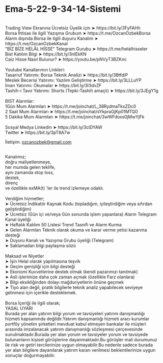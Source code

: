 # Ema-5-22-9-34-14-Sistemi
</br>
Trading View Ekranına Ücretsiz Üyelik için  ➤   https://bit.ly/3FyFAHh
</br>
Borsa İhtisas ile ilgili Yazışma Grubum  ➤  https://t.me/OzcanOzbekBorsa
</br>
Alarm dışında Borsa ile ilgili duyuru Kanalım  ➤   https://t.me/OzcanOzbekKanal
</br>
"BİZ BİZE HELÂL HİSSE" Telegram Gurubu ➤  https://t.me/helalhisseler
</br>
Bist Katılım Bilgi  ➤  https://bit.ly/3nIEkKN
</br>
Caiz Hisse Nasıl Bulunur?  ➤  https://youtu.be/pNVyT3BZKnc
</br></br>
Youtube Kanallarımın Linkleri:
</br>
Tasarruf Yatırımı: Borsa Teknik Analizi ➤ https://bit.ly/3BtfdiP
</br>
Meslek Becerisi Yatırımı: Yazılım Geliştirme ➤ https://bit.ly/3LLLuYP
</br>
İman Yatırımı: Okumalar ➤ https://bit.ly/3I3dvZF
</br>
Tashih-i Tavır Yatırımı: Shorts (Tepki-Tashih amaçlı) ➤ https://bit.ly/3JEgY1g
</br></br>
BIST Alarmlar:
</br>
1Gün Mum Alarmları   ➤  https://t.me/joinchat/L_38RydmaTkxZDc0
</br>
2 Saat Mum Alarmları   ➤   https://t.me/joinchat/sYkpraGjKp01MTQ0
</br>
5 Dakika Mum Alarmları  ➤   https://t.me/joinchat/3wWFdoxs0jMwYjFk
</br></br>
Sosyal Medya
Linkedin ➤ https://bit.ly/3clDYAW
</br>
Twitter ➤ https://bit.ly/3pT8A7w
</br>

İletişim: ozcanozbek@gmail.com
</br></br>

Kanalımız; 
</br>
doğru maliyetlenmeye,
</br>
her mumda gelen teklife,
</br>
aynı zamanda stop loss, 
</br>
destek, 
</br>
direnç 
</br>
ve özellikle exMA(t) 'ler ile trend izlemeye odaklı.
</br></br>
Verdiğim hizmetler;
</br>
 ➤ Ücretsiz İndikatör Kaynak Kodu (topladığım, iyileştirdiğim veya sıfırdan geliştirdiğim) 
</br>
➤ Ücretsiz (Gün içi ve/veya Gün sonunda işlem yapanlara) Alarm Telegram Kanal üyeliği 
</br>
➤ Haftalık Katılım 50 Listesi Trend Tasnifi ve Alarm Kurma
</br>
➤ Gelen Alarmları Teknik olarak okuma ve karar verme yetisi kazanma desteği
</br>
➤ Duyuru Kanalı ve Yazışma Grubu üyeliği (Telegram) 
</br>
➤ Saklamadan bilgi paylaşma sözü
</br></br>
Maksad ve Niyetler
</br>
➤ İşin Helal olarak yapılmasına teşvik 
</br>
➤ Geçim genişliği için bilgi desteği
</br>
➤ Ekonomi Kuvvetlerine destek olmak (kendi pazarımızı tanıtmak)
</br>
➤ Asli işlerimize daha çok zaman açmak (özellikle Farz olanlara)
</br>
➤ Bilgi eksikliğinden dolayı mağduriyetlerin önüne geçmek
</br>
➤ Tiyo alan değil, pratik bilgilerle teknik analiz yapabilecek seviyeye gelinmesi için içerikle desteklemek.
</br></br>
Borsa İçeriği ile ilgili olarak;
</br>
YASAL UYARI
</br>
Burada yer alan yatırım bilgi yorum ve tavsiyeleri yatırım danışmanlığı hizmeti kapsamında değildir.Yatırım danışmanlığı hizmeti aracı kurumlar portföy yönetim şirketleri  mevduat kabul etmeyen bankalar ile müşteri arasında imzalanacak yatırım danışmanlığı sözleşmesi çerçevesinde sunulmaktadır.Burada yer alan yorum ve tavsiyeler yorum ve tavsiyede bulunanların kişisel görüşlerine dayanmaktadır.Bu görüşler mali durumunuz ile risk ve getiri tercilerinize uygun olmayabilir.Bu nedenle sadece burada yer alan bilgilere dayanılarak  yatırım kararı verilmesi beklentilerinize uygun sonuçlar doğurmayabilir.
